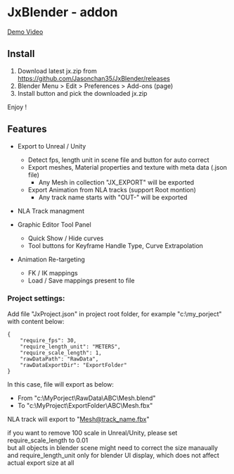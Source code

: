 # JxBlender - addon

[Demo Video](screenshots/JxBlender%20-%202024-03-13_c.mp4)

## Install

1. Download latest jx.zip from https://github.com/Jasonchan35/JxBlender/releases
2. Blender Menu > Edit > Preferences > Add-ons (page)
3. Install button and pick the downloaded jx.zip

Enjoy !

## Features
- Export to Unreal / Unity
	- Detect fps, length unit in scene file and button for auto correct
	- Export meshes, Material properties and texture with meta data (.json file)
		- Any Mesh in collection "JX_EXPORT" will be exported
	- Export Animation from NLA tracks (support Root montion)
		- Any track name starts with "OUT-" will be exported

- NLA Track managment
- Graphic Editor Tool Panel
	- Quick Show / Hide curves
	- Tool buttons for Keyframe Handle Type, Curve Extrapolation
- Animation Re-targeting
	- FK / IK mappings
	- Load / Save mappings present to file


### Project settings:
Add file "JxProject.json" in project root folder, for example "c:\my_porject" \
with content below:
```
{
	"require_fps": 30,
	"require_length_unit": "METERS",
	"require_scale_length": 1,
	"rawDataPath": "RawData",
	"rawDataExportDir": "ExportFolder"
}
```
In this case, file will export as below:
- From "c:\MyPorject\RawData\ABC\Mesh.blend"
- To   "c:\MyProject\ExportFolder\ABC\Mesh.fbx"

NLA track will export to "Mesh@track_name.fbx"

if you want to remove 100 scale in Unreal/Unity, please set require_scale_length to 0.01\
but all objects in blender scene might need to correct the size manaually\
and require_length_unit only for blender UI display, which does not affect actual export size at all
